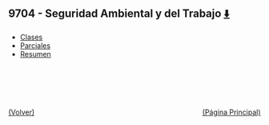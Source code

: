 
<html>
<body>
<h2>9704 - Seguridad Ambiental y del Trabajo <a href="https://downgit.github.io/#/home?url=https://github.com/Apuntes-FIUBA/Apuntes-Electronica/tree/main/97 - Ambiente y Trabajo/9704 - Seguridad Ambiental y del Trabajo" style="font-size:20px">  ⬇️ </a></h2>
<ul>
    <li><a href="Clases">Clases</a></li>
    <li><a href="Parciales">Parciales</a></li>
    <li><a href="Resumen">Resumen</a></li>
</ul>
</body>
</html>









<br><br><br><br><br><a href="../" style="float: left">(Volver)</a> <a href="https://apuntes-fiuba.github.io/Apuntes-Electronica" style="float: right">(Página Principal)</a>
